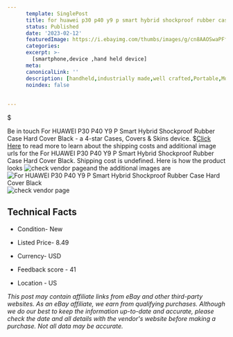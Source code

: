 ```yaml
---
      template: SinglePost
      title: for huawei p30 p40 y9 p smart hybrid shockproof rubber case hard cover black
      status: Published
      date: '2023-02-12'
      featuredImage: https://i.ebayimg.com/thumbs/images/g/cn8AAOSwaPFf4VTJ/s-l225.jpg
      categories: 
      excerpt: >-
        [smartphone,device ,hand held device]
      meta:
      canonicalLink: ''
      description: [handheld,industrially made,well crafted,Portable,Mobile,Compact,Convenient,Lightweight,Maneuverable,Man-portable,Miniature,Carriable,Hand-held,Light,Holdable,Transportable,Mobile device,Pocket-sized,On-the-go,Wireless,Cordless,Compact size,Convenient size, smartphone,device ,hand held device]
      noindex: false
      
        
---
```

$

Be in touch For HUAWEI P30 P40 Y9 P Smart Hybrid Shockproof Rubber Case Hard Cover Black - a 4-star Cases, Covers & Skins device.
$[Click Here](https://www.ebay.com/itm/304640639848?hash=item46edff4368%3Ag%3Acn8AAOSwaPFf4VTJ&mkevt=1&mkcid=1&mkrid=711-53200-19255-0&campid=%253CePNCampaignId%253E&customid=%253CreferenceId%253E&toolid=10049) to read more to learn about the shipping costs and additional image urls for the For HUAWEI P30 P40 Y9 P Smart Hybrid Shockproof Rubber Case Hard Cover Black. Shipping cost is undefined. Here is how the product looks ![check vendor page](https://i.ebayimg.com/thumbs/images/g/cn8AAOSwaPFf4VTJ/s-l225.jpg)and the additional images are![For HUAWEI P30 P40 Y9 P Smart Hybrid Shockproof Rubber Case Hard Cover Black](https://i.ebayimg.com/images/g/cn8AAOSwaPFf4VTJ/s-l1200.jpg)![check vendor page](https://origin-galleryplus.ebayimg.com/ws/web/304640639848_2_0_1/225x225.jpg,https://origin-galleryplus.ebayimg.com/ws/web/304640639848_3_0_1/225x225.jpg,https://origin-galleryplus.ebayimg.com/ws/web/304640639848_4_0_1/225x225.jpg,https://origin-galleryplus.ebayimg.com/ws/web/304640639848_5_0_1/225x225.jpg,https://origin-galleryplus.ebayimg.com/ws/web/304640639848_6_0_1/225x225.jpg,https://origin-galleryplus.ebayimg.com/ws/web/304640639848_7_0_1/225x225.jpg)



 ## Technical Facts 



     
      

 - Condition- New 


      

 - Listed Price- 8.49 


      

 - Currency- USD 


      

 - Feedback score - 41 


      

 - Location - US 


      
      

 *_This post may contain affiliate links from eBay and other third-party websites. As an eBay affiliate, we earn from qualifying purchases. Although we do our best to keep the information up-to-date and accurate, please check the date and all details with the vendor's website before making a purchase. Not all data may be accurate._*






